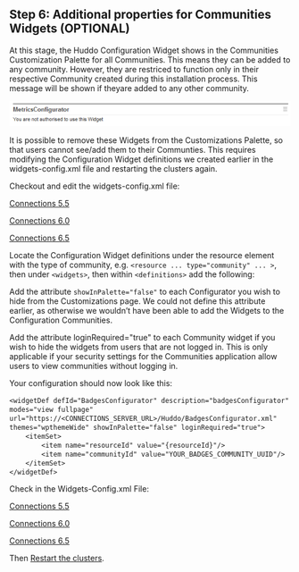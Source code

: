 ## Step 6: Additional properties for Communities Widgets (OPTIONAL)

At this stage, the Huddo Configuration Widget shows in the Communities Customization Palette for all Communities. This means they can be added to any community. However, they are restriced to function only in their respective Community created during this installation process. This message will be shown if theyare added to any other community.

![Metrics Unauthorised](/assets/badges/install/comm-properties/configurator_unauthorised.png)

It is possible to remove these Widgets from the Customizations Palette, so that users cannot see/add them to their Communties. This requires modifying the Configuration Widget definitions we created earlier in the widgets-config.xml file and restarting the clusters again.

Checkout and edit the widgets-config.xml file:

[Connections 5.5](http://www-01.ibm.com/support/knowledgecenter/SSYGQH_5.5.0/admin/admin/t_admin_profiles_use_widgets_config.html)

[Connections 6.0](https://www.ibm.com/support/knowledgecenter/SSYGQH_6.0.0/admin/admin/t_admin_profiles_use_widgets_config.html)

[Connections 6.5](https://help.hcltechsw.com/connections/v65/admin/admin/t_admin_profiles_changing_admin.html)

Locate the Configuration Widget definitions under the resource element with the type of community, e.g. `<resource ... type="community" ... >`, then under `<widgets>`, then within `<definitions>` add the following:

Add the attribute `showInPalette="false"` to each Configurator you wish to hide from the Customizations page. We could not define this attribute earlier, as otherwise we wouldn’t have been able to add the Widgets to the Configuration Communities.

Add the attribute loginRequired="true" to each Community widget if you wish to hide the widgets from users that are not logged in. This is only applicable if your security settings for the Communities application allow users to view communities without logging in.

Your configuration should now look like this:

    <widgetDef defId="BadgesConfigurator" description="badgesConfigurator" modes="view fullpage" url="https://<CONNECTIONS_SERVER_URL>/Huddo/BadgesConfigurator.xml" themes="wpthemeWide" showInPalette="false" loginRequired="true">
        <itemSet>
            <item name="resourceId" value="{resourceId}"/>
            <item name="communityId" value="YOUR_BADGES_COMMUNITY_UUID"/>
        </itemSet>
    </widgetDef>

Check in the Widgets-Config.xml File:

[Connections 5.5](http://www-01.ibm.com/support/knowledgecenter/SSYGQH_5.5.0/admin/admin/t_admin_profiles_use_widgets_config.html)

[Connections 6.0](https://www.ibm.com/support/knowledgecenter/SSYGQH_6.0.0/admin/admin/t_admin_profiles_use_widgets_config.html)

[Connections 6.5](https://help.hcltechsw.com/connections/v65/admin/admin/t_admin_profiles_changing_admin.html)

Then [Restart the clusters](/badges/install/apply-changes).
